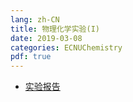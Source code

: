```yaml
---
lang: zh-CN
title: 物理化学实验(I)
date: 2019-03-08
categories: ECNUChemistry
pdf: true
---
```

* [实验报告](https://njzjz.coding.net/api/share/download/647f260e-48b9-43eb-b9d5-105b2bcf62aa)